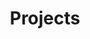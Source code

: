 ---
status: true
title: Projects
description: Projects at KBVE
href: https://kbve.com/project/
icon: rocket
target: false
tags:
- project
---